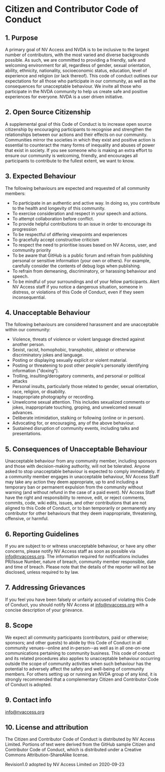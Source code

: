 # Citizen and Contributor Code of Conduct

## 1. Purpose
A primary goal of NV Access and NVDA is to be inclusive to the largest number of contributors, with the most varied and diverse backgrounds possible. As such, we are committed to providing a friendly, safe and welcoming environment for all, regardless of gender, sexual orientation, ability, ethnicity, nationality, socioeconomic status, education, level of experience and religion (or lack thereof).
This code of conduct outlines our expectations for all those who participate in our community, as well as the consequences for unacceptable behaviour.
We invite all those who participate in the NVDA community to help us create safe and positive experiences for everyone. NVDA is a user driven initiative. 

## 2. Open Source Citizenship
A supplemental goal of this Code of Conduct is to increase open source citizenship by encouraging participants to recognise and strengthen the relationships between our actions and their effects on our community. 
Communities mirror the societies in which they exist and positive action is essential to counteract the many forms of inequality and abuses of power that exist in society.
If you see someone who is making an extra effort to ensure our community is welcoming, friendly, and encourages all participants to contribute to the fullest extent, we want to know.

## 3. Expected Behaviour
The following behaviours are expected and requested of all community members:
* To participate in an authentic and active way. In doing so, you contribute to the health and longevity of this community.
* To exercise consideration and respect in your speech and actions.
* To attempt collaboration before conflict.
* To provide helpful contributions to an issue in order to encourage its progression
* To be respectful of differing viewpoints and experiences
* To gracefully accept constructive criticism
* To respect the need to prioritise issues based on NV Access, user, and community priority
* To be aware that GitHub is a public forum and refrain from publishing personal or sensitive information (your own or others). For example, carefully consider the contents of debug logs when publishing.
* To refrain from demeaning, discriminatory, or harassing behaviour and speech.
* To be mindful of your surroundings and of your fellow participants. Alert NV Access staff if you notice a dangerous situation, someone in distress, or violations of this Code of Conduct, even if they seem inconsequential.

## 4. Unacceptable Behaviour
The following behaviours are considered harassment and are unacceptable within our community:
* Violence, threats of violence or violent language directed against another person.
* Sexist, racist, homophobic, transphobic, ableist or otherwise discriminatory jokes and language.
* Posting or displaying sexually explicit or violent material.
* Posting or threatening to post other people's personally identifying information ("doxing").
* Trolling, insulting/derogatory comments, and personal or political attacks
* Personal insults, particularly those related to gender, sexual orientation, race, religion, or disability.
* Inappropriate photography or recording.
* Unwelcome sexual attention. This includes sexualized comments or jokes, inappropriate touching, groping, and unwelcomed sexual advances.
* Deliberate intimidation, stalking or following (online or in person).
* Advocating for, or encouraging, any of the above behaviour.
* Sustained disruption of community events, including talks and presentations.

## 5. Consequences of Unacceptable Behaviour
Unacceptable behaviour from any community member, including sponsors and those with decision-making authority, will not be tolerated.
Anyone asked to stop unacceptable behaviour is expected to comply immediately.
If a community member engages in unacceptable behaviour, NV Access Staff may take any action they deem appropriate, up to and including a temporary ban or permanent expulsion from the community without warning (and without refund in the case of a paid event).
NV Access Staff have the right and responsibility to remove, edit, or reject comments, commits, code, wiki edits, issues, and other contributions that are not aligned to this Code of Conduct, or to ban temporarily or permanently any contributor for other behaviours that they deem inappropriate, threatening, offensive, or harmful.

## 6. Reporting Guidelines
If you are subject to or witness unacceptable behaviour, or have any other concerns, please notify NV Access staff as soon as possible via info@nvaccess.org. The information required for notifications includes PR/Issue Number, nature of breach, community member responsible, date and time of breach. Please note that the details of the reporter will not be disclosed, unless required to by law. 

## 7. Addressing Grievances
If you feel you have been falsely or unfairly accused of violating this Code of Conduct, you should notify NV Access at info@nvaccess.org with a concise description of your grievance. 

## 8. Scope
We expect all community participants (contributors, paid or otherwise; sponsors; and other guests) to abide by this Code of Conduct in all community venues--online and in-person--as well as in all one-on-one communications pertaining to community business.
This code of conduct and its related procedures also applies to unacceptable behaviour occurring outside the scope of community activities when such behaviour has the potential to adversely affect the safety and well-being of community members. 
For others setting up or running an NVDA group of any kind, it is strongly recommended that a complementary Citizen and Contributor Code of Conduct is adopted. 

## 9. Contact info
info@nvaccess.org

## 10. License and attribution
The Citizen and Contributor Code of Conduct is distributed by NV Access Limited. 
Portions of text were derived from the GitHub sample Citizen and Contributor Code of Conduct, which is distributed under a Creative Commons Attribution-ShareAlike license.

Revision1.0 adopted by NV Access Limited on 2020-09-23
